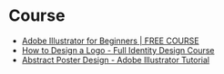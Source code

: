 # Course
- [Adobe Illustrator for Beginners | FREE COURSE](https://www.youtube.com/watch?v=Ib8UBwu3yGA)
- [How to Design a Logo - Full Identity Design Course](https://www.youtube.com/watch?v=UyoXKGQrmtY)
- [Abstract Poster Design - Adobe Illustrator Tutorial](https://www.youtube.com/watch?v=i4_WBiW0rRQ)
